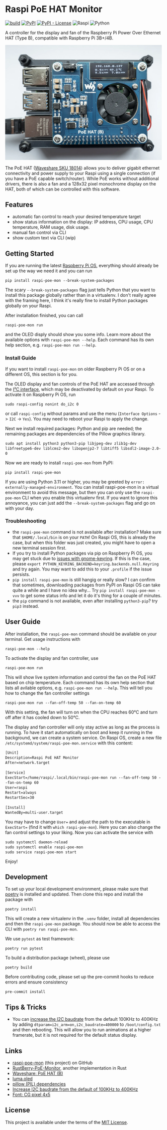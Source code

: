 # Raspi PoE HAT Monitor

[![build](https://github.com/klamann/raspi-poe-mon/actions/workflows/build.yml/badge.svg?branch=main&event=push)](https://github.com/klamann/raspi-poe-mon/actions/workflows/build.yml)
[![PyPI](https://img.shields.io/pypi/v/raspi-poe-mon)](https://pypi.org/project/raspi-poe-mon/)
[![PyPI - License](https://img.shields.io/pypi/l/raspi-poe-mon)](https://github.com/klamann/raspi-poe-mon/blob/main/LICENSE)
![Raspi](https://img.shields.io/badge/Raspberry%20Pi-A22846?logo=Raspberry%20Pi&logoColor=white)
![Python](https://img.shields.io/badge/python-3670A0?logo=python&logoColor=ffdd54)

A controller for the display and fan of the Raspberry Pi Power Over Ethernet HAT (Type B), compatible with Raspberry Pi 3B+/4B.

![](https://raw.githubusercontent.com/klamann/raspi-poe-mon/main/docs/raspi-poe-hat-2k.webp)

The PoE HAT ([Waveshare SKU 18014](https://www.waveshare.com/wiki/PoE_HAT_(B))) allows you to deliver gigabit ethernet connectivity and power supply to your Raspi using a single connection (if you have a PoE capable switch/router). While PoE works without additional drivers, there is also a fan and a 128x32 pixel monochrome display on the HAT, both of which can be controlled with this software.

## Features

* automatic fan control to reach your desired temperature target
* show status information on the display: IP address, CPU usage, CPU temperature, RAM usage, disk usage.
* manual fan control via CLI
* show custom text via CLI (wip)

## Getting Started

If you are running the latest [Raspberry Pi OS](https://www.raspberrypi.com/software/), everything should already be set up the way we need it and you can run

    pip install raspi-poe-mon --break-system-packages

The scary `--break-system-packages` flag just tells Python that you want to install this package globally rather than in a virtualenv. I don't really agree with the framing here, I think it's really fine to install Python packages globally on your Raspi.

After installation finished, you can call

    raspi-poe-mon run

and the OLED disply should show you some info. Learn more about the available options with `raspi-poe-mon --help`. Each command has its own help section, e.g. `raspi-poe-mon run --help`.

### Install Guide

If you want to install `raspi-poe-mon` on older Raspberry Pi OS or on a different OS, this section is for you.

The OLED display and fan controls of the PoE HAT are accessed through the [I²C interface](https://de.wikipedia.org/wiki/I%C2%B2C), which may be deactivated by default on your Raspi. To activate it on Raspberry Pi OS, run

    sudo raspi-config nonint do_i2c 0

or call `raspi-config` without params and use the menu (`Interface Options` -> `I2C` -> `Yes`). You may need to reboot your Raspi to apply the change.

Next we install required packages: Python and pip are needed; the remaining packages are dependencies of the Pillow graphics library.

    sudo apt install python3 python3-pip libjpeg-dev zlib1g-dev libfreetype6-dev liblcms2-dev libopenjp2-7 libtiff5 libsdl2-image-2.0-0

Now we are ready to install `raspi-poe-mon` from PyPI:

    pip install raspi-poe-mon

If you are using Python 3.11 or higher, you may be greeted by `error: externally-managed-environment`. You can install raspi-poe-mon in a virtual environment to avoid this message, but then you can only use the `raspi-poe-mon` CLI when you enable this virtualenv first. If you want to ignore this annoyance, you can just add the `--break-system-packages` flag and go on with your day.

### Troubleshooting

* the `raspi-poe-mon` command is not available after installation? Make sure that `$HOME/.local/bin` is on your `PATH`! On Raspi OS, this is already the case, but when this folder was just created, you might have to open a new terminal session first.
* If you try to install Python packages via pip on Raspberry Pi OS, you may get stuck due to [issues with gnome-keyring](https://github.com/pypa/pip/issues/7883). If this is the case, please `export PYTHON_KEYRING_BACKEND=keyring.backends.null.Keyring` and try again. You may want to add this to your `.profile` if the issue persists.
* `pip install raspi-poe-mon` is still hangig or really slow? I can confirm that sometimes, downloading packages from PyPI on Raspi OS can take quite a while and I have no idea why... Try `pip install raspi-poe-mon -vvv` to get some status info and let it do it's thing for a couple of minutes.
* the `pip` command is not available, even after installing `python3-pip`? try `pip3` instead.

## User Guide

After installation, the `raspi-poe-mon` command should be available on your terminal. Get usage instructions with

    raspi-poe-mon --help

To activate the display and fan controller, use

    raspi-poe-mon run

This will show live system information and control the fan on the PoE HAT based on chip temperature. Each command has its own help section that lists all avilable options, e.g. `raspi-poe-mon run --help`. This will tell you how to change the fan controller settings

    raspi-poe-mon run --fan-off-temp 50 --fan-on-temp 60

With this setting, the fan will turn on when the CPU reaches 60°C and turn off after it has cooled down to 50°C.

The display and fan controller will only stay active as long as the process is running. To have it start automatically on boot and keep it running in the background, we can create a system service. On Raspi OS, create a new file `/etc/systemd/system/raspi-poe-mon.service` with this content:

```
[Unit]
Description=Raspi PoE HAT Monitor
After=network.target

[Service]
ExecStart=/home/raspi/.local/bin/raspi-poe-mon run --fan-off-temp 50 --fan-on-temp 60
User=raspi
Restart=always
RestartSec=30

[Install]
WantedBy=multi-user.target
```

You may have to change `User=` and adjust the path to the executable in `ExecStart=` (find it with `which raspi-poe-mon`). Here you can also change the fan control settings to your liking. Now you can activate the service with

    sudo systemctl daemon-reload
    sudo systemctl enable raspi-poe-mon
    sudo service raspi-poe-mon start

Enjoy!

## Development

To set up your local development environment, please make sure that [poetry](https://python-poetry.org/docs/#installation) is installed and updated. Then clone this repo and install the package with

    poetry install

This will create a new virtualenv in the `.venv` folder, install all dependencies and then the `raspi-poe-mon` package. You should now be able to access the CLI with `poetry run raspi-poe-mon`.

We use `pytest` as test framework:

    poetry run pytest

To build a distribution package (wheel), please use

    poetry build

Before contributing code, please set up the pre-commit hooks to reduce errors and ensure consistency

    pre-commit install

## Tips & Tricks

* You can [increase the I2C baudrate](https://luma-oled.readthedocs.io/en/latest/hardware.html#enabling-the-i2c-interface) from the default 100KHz to 400KHz by adding `dtparam=i2c_arm=on,i2c_baudrate=400000` to `/boot/config.txt` and then rebooting. This will allow you to run animations at a higher framerate, but it is not required for the default status display.

## Links

* [raspi-poe-mon](https://github.com/klamann/raspi-poe-mon) (this project) on GitHub
* [RustBerry-PoE-Monitor](https://github.com/jackra1n/RustBerry-PoE-Monitor), another implementation in Rust
* [Waveshare: PoE HAT (B)](https://www.waveshare.com/wiki/PoE_HAT_(B))
* [luma.oled](https://github.com/rm-hull/luma.oled)
* [pillow (PIL) dependencies](https://pillow.readthedocs.io/en/latest/installation.html#external-libraries)
* [Increase I2C baudrate from the default of 100KHz to 400KHz](https://luma-oled.readthedocs.io/en/latest/hardware.html#enabling-the-i2c-interface)
* [Font: CG pixel 4x5](https://fontstruct.com/fontstructions/show/1404171/cg-pixel-4x5)

## License

This project is available under the terms of the [MIT License](./LICENSE).
